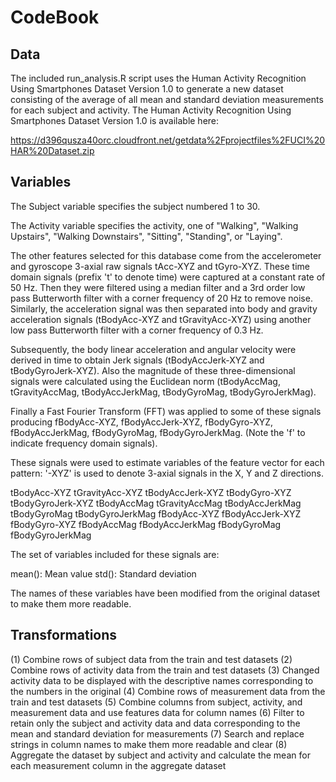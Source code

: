 # CodeBook

## Data

The included run_analysis.R script uses the Human Activity Recognition Using Smartphones Dataset Version 1.0 to generate a new dataset consisting of the average of all mean and standard deviation measurements for each subject and activity. The Human Activity Recognition Using Smartphones Dataset Version 1.0 is available here:

https://d396qusza40orc.cloudfront.net/getdata%2Fprojectfiles%2FUCI%20HAR%20Dataset.zip

## Variables

The Subject variable specifies the subject numbered 1 to 30.

The Activity variable specifies the activity, one of "Walking", "Walking Upstairs", "Walking Downstairs", "Sitting", "Standing", or "Laying".

The other features selected for this database come from the accelerometer and gyroscope 3-axial raw signals tAcc-XYZ and tGyro-XYZ. These time domain signals (prefix 't' to denote time) were captured at a constant rate of 50 Hz. Then they were filtered using a median filter and a 3rd order low pass Butterworth filter with a corner frequency of 20 Hz to remove noise. Similarly, the acceleration signal was then separated into body and gravity acceleration signals (tBodyAcc-XYZ and tGravityAcc-XYZ) using another low pass Butterworth filter with a corner frequency of 0.3 Hz.

Subsequently, the body linear acceleration and angular velocity were derived in time to obtain Jerk signals (tBodyAccJerk-XYZ and tBodyGyroJerk-XYZ). Also the magnitude of these three-dimensional signals were calculated using the Euclidean norm (tBodyAccMag, tGravityAccMag, tBodyAccJerkMag, tBodyGyroMag, tBodyGyroJerkMag).

Finally a Fast Fourier Transform (FFT) was applied to some of these signals producing fBodyAcc-XYZ, fBodyAccJerk-XYZ, fBodyGyro-XYZ, fBodyAccJerkMag, fBodyGyroMag, fBodyGyroJerkMag. (Note the 'f' to indicate frequency domain signals).

These signals were used to estimate variables of the feature vector for each pattern:
'-XYZ' is used to denote 3-axial signals in the X, Y and Z directions.

tBodyAcc-XYZ
tGravityAcc-XYZ
tBodyAccJerk-XYZ
tBodyGyro-XYZ
tBodyGyroJerk-XYZ
tBodyAccMag
tGravityAccMag
tBodyAccJerkMag
tBodyGyroMag
tBodyGyroJerkMag
fBodyAcc-XYZ
fBodyAccJerk-XYZ
fBodyGyro-XYZ
fBodyAccMag
fBodyAccJerkMag
fBodyGyroMag
fBodyGyroJerkMag

The set of variables included for these signals are:

mean(): Mean value
std(): Standard deviation

The names of these variables have been modified from the original dataset to make them more readable.

## Transformations

(1) Combine rows of subject data from the train and test datasets
(2) Combine rows of activity data from the train and test datasets
(3) Changed activity data to be displayed with the descriptive names corresponding to the numbers in the original
(4) Combine rows of measurement data from the train and test datasets
(5) Combine columns from subject, activity, and measurement data and use features data for column names
(6) Filter to retain only the subject and activity data and data corresponding to the mean and standard deviation for measurements
(7) Search and replace strings in column names to make them more readable and clear
(8) Aggregate the dataset by subject and activity and calculate the mean for each measurement column in the aggregate dataset
